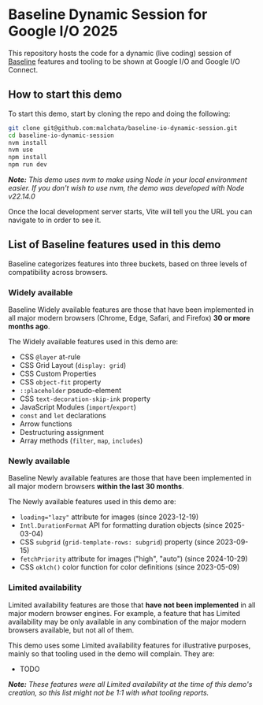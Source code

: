 # Baseline Dynamic Session for Google I/O 2025

This repository hosts the code for a dynamic (live coding) session of [Baseline](https://web.dev/baseline) features and tooling to be shown at Google I/O and Google I/O Connect.

## How to start this demo

To start this demo, start by cloning the repo and doing the following:

```bash
git clone git@github.com:malchata/baseline-io-dynamic-session.git
cd baseline-io-dynamic-session
nvm install
nvm use
npm install
npm run dev
```

_**Note:** This demo uses nvm to make using Node in your local environment easier. If you don't wish to use nvm, the demo was developed with Node v22.14.0_

Once the local development server starts, Vite will tell you the URL you can navigate to in order to see it.

## List of Baseline features used in this demo

Baseline categorizes features into three buckets, based on three levels of compatibility across browsers.

### Widely available

Baseline Widely available features are those that have been implemented in all major modern browsers (Chrome, Edge, Safari, and Firefox) **30 or more months ago**.

The Widely available features used in this demo are:

- CSS `@layer` at-rule
- CSS Grid Layout (`display: grid`)
- CSS Custom Properties
- CSS `object-fit` property
- `::placeholder` pseudo-element
- CSS `text-decoration-skip-ink` property
- JavaScript Modules (`import`/`export`)
- `const` and `let` declarations
- Arrow functions
- Destructuring assignment
- Array methods (`filter`, `map`, `includes`)

### Newly available

Baseline Newly available features are those that have been implemented in all major modern browsers **within the last 30 months**.

The Newly available features used in this demo are:

- `loading="lazy"` attribute for images (since 2023-12-19)
- `Intl.DurationFormat` API for formatting duration objects (since 2025-03-04)
- CSS `subgrid` (`grid-template-rows: subgrid`) property (since 2023-09-15)
- `fetchPriority` attribute for images ("high", "auto") (since 2024-10-29)
- CSS `oklch()` color function for color definitions (since 2023-05-09)

### Limited availability

Limited availability features are those that **have not been implemented** in all major modern browser engines. For example, a feature that has Limited availability may be only available in any combination of the major modern browsers available, but not all of them.

This demo uses some Limited availability features for illustrative purposes, mainly so that tooling used in the demo will complain. They are:

- TODO

_**Note:** These features were all Limited availability at the time of this demo's creation, so this list might not be 1:1 with what tooling reports._
